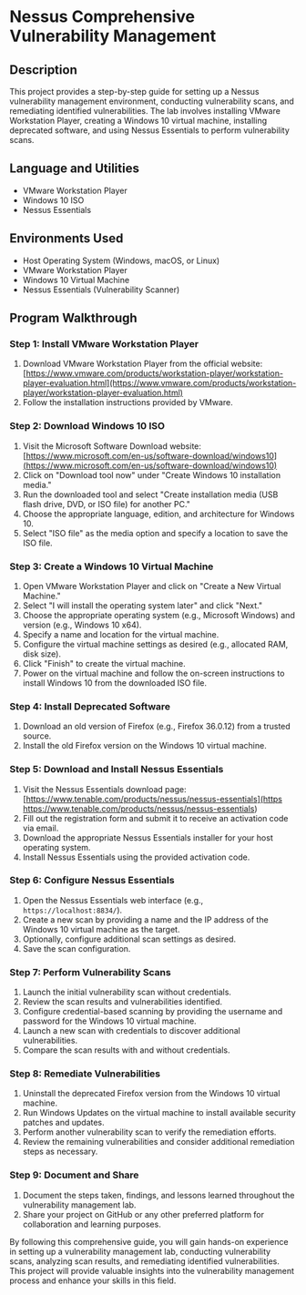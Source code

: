 # Nessus Comprehensive Vulnerability Management

## Description
This project provides a step-by-step guide for setting up a Nessus vulnerability management environment, conducting vulnerability scans, and remediating identified vulnerabilities. The lab involves installing VMware Workstation Player, creating a Windows 10 virtual machine, installing deprecated software, and using Nessus Essentials to perform vulnerability scans.

## Language and Utilities
- VMware Workstation Player
- Windows 10 ISO
- Nessus Essentials

## Environments Used
- Host Operating System (Windows, macOS, or Linux)
- VMware Workstation Player
- Windows 10 Virtual Machine
- Nessus Essentials (Vulnerability Scanner)

## Program Walkthrough

### Step 1: Install VMware Workstation Player
1. Download VMware Workstation Player from the official website: [https://www.vmware.com/products/workstation-player/workstation-player-evaluation.html](https://www.vmware.com/products/workstation-player/workstation-player-evaluation.html)
2. Follow the installation instructions provided by VMware.

### Step 2: Download Windows 10 ISO
1. Visit the Microsoft Software Download website: [https://www.microsoft.com/en-us/software-download/windows10](https://www.microsoft.com/en-us/software-download/windows10)
2. Click on "Download tool now" under "Create Windows 10 installation media."
3. Run the downloaded tool and select "Create installation media (USB flash drive, DVD, or ISO file) for another PC."
4. Choose the appropriate language, edition, and architecture for Windows 10.
5. Select "ISO file" as the media option and specify a location to save the ISO file.

### Step 3: Create a Windows 10 Virtual Machine
1. Open VMware Workstation Player and click on "Create a New Virtual Machine."
2. Select "I will install the operating system later" and click "Next."
3. Choose the appropriate operating system (e.g., Microsoft Windows) and version (e.g., Windows 10 x64).
4. Specify a name and location for the virtual machine.
5. Configure the virtual machine settings as desired (e.g., allocated RAM, disk size).
6. Click "Finish" to create the virtual machine.
7. Power on the virtual machine and follow the on-screen instructions to install Windows 10 from the downloaded ISO file.

### Step 4: Install Deprecated Software
1. Download an old version of Firefox (e.g., Firefox 36.0.12) from a trusted source.
2. Install the old Firefox version on the Windows 10 virtual machine.

### Step 5: Download and Install Nessus Essentials
1. Visit the Nessus Essentials download page: [https://www.tenable.com/products/nessus/nessus-essentials](https https://www.tenable.com/products/nessus/nessus-essentials)
2. Fill out the registration form and submit it to receive an activation code via email.
3. Download the appropriate Nessus Essentials installer for your host operating system.
4. Install Nessus Essentials using the provided activation code.

### Step 6: Configure Nessus Essentials
1. Open the Nessus Essentials web interface (e.g., `https://localhost:8834/`).
2. Create a new scan by providing a name and the IP address of the Windows 10 virtual machine as the target.
3. Optionally, configure additional scan settings as desired.
4. Save the scan configuration.

### Step 7: Perform Vulnerability Scans
1. Launch the initial vulnerability scan without credentials.
2. Review the scan results and vulnerabilities identified.
3. Configure credential-based scanning by providing the username and password for the Windows 10 virtual machine.
4. Launch a new scan with credentials to discover additional vulnerabilities.
5. Compare the scan results with and without credentials.

### Step 8: Remediate Vulnerabilities
1. Uninstall the deprecated Firefox version from the Windows 10 virtual machine.
2. Run Windows Updates on the virtual machine to install available security patches and updates.
3. Perform another vulnerability scan to verify the remediation efforts.
4. Review the remaining vulnerabilities and consider additional remediation steps as necessary.

### Step 9: Document and Share
1. Document the steps taken, findings, and lessons learned throughout the vulnerability management lab.
2. Share your project on GitHub or any other preferred platform for collaboration and learning purposes.

By following this comprehensive guide, you will gain hands-on experience in setting up a vulnerability management lab, conducting vulnerability scans, analyzing scan results, and remediating identified vulnerabilities. This project will provide valuable insights into the vulnerability management process and enhance your skills in this field.
